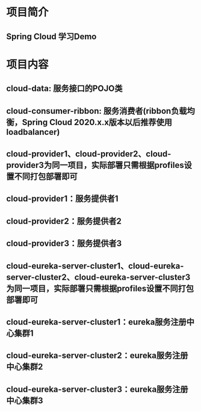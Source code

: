 # 项目简介
## Spring Cloud 学习Demo
# 项目内容
## cloud-data: 服务接口的POJO类
## cloud-consumer-ribbon: 服务消费者(ribbon负载均衡，Spring Cloud 2020.x.x版本以后推荐使用loadbalancer)
## cloud-provider1、cloud-provider2、cloud-provider3为同一项目，实际部署只需根据profiles设置不同打包部署即可
## cloud-provider1：服务提供者1
## cloud-provider2：服务提供者2
## cloud-provider3：服务提供者3
## cloud-eureka-server-cluster1、cloud-eureka-server-cluster2、cloud-eureka-server-cluster3为同一项目，实际部署只需根据profiles设置不同打包部署即可
## cloud-eureka-server-cluster1：eureka服务注册中心集群1
## cloud-eureka-server-cluster2：eureka服务注册中心集群2
## cloud-eureka-server-cluster3：eureka服务注册中心集群3
